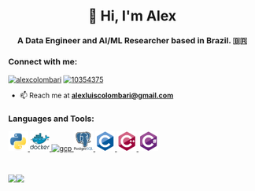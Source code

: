 <h1 align="center">👋 Hi, I'm Alex</h1>
<h3 align="center">A Data Engineer and AI/ML Researcher based in Brazil. 🇧🇷</h3>

<h3 align="left">Connect with me:</h3>
<p align="left">
<a href="https://linkedin.com/in/alexcolombari" target="blank"><img align="center" src="https://raw.githubusercontent.com/rahuldkjain/github-profile-readme-generator/master/src/images/icons/Social/linked-in-alt.svg" alt="alexcolombari" height="30" width="40" /></a>
<a href="https://stackoverflow.com/users/10354375" target="blank"><img align="center" src="https://raw.githubusercontent.com/rahuldkjain/github-profile-readme-generator/master/src/images/icons/Social/stack-overflow.svg" alt="10354375" height="30" width="40" /></a>
</p>

- 📫 Reach me at **alexluiscolombari@gmail.com**

<h3 align="left">Languages and Tools:</h3>
<p align="left">
  <a href="https://www.python.org" target="_blank" rel="noreferrer"> <img src="https://raw.githubusercontent.com/devicons/devicon/master/icons/python/python-original.svg" alt="python" width="40" height="40"/> </a>
  <a href="https://www.docker.com/" target="_blank" rel="noreferrer"> <img src="https://raw.githubusercontent.com/devicons/devicon/master/icons/docker/docker-original-wordmark.svg" alt="docker" width="40" height="40"/> </a>
  <a href="https://cloud.google.com" target="_blank" rel="noreferrer"> <img src="https://www.vectorlogo.zone/logos/google_cloud/google_cloud-icon.svg" alt="gcp" width="40" height="40"/> </a>
  <a href="https://www.postgresql.org" target="_blank" rel="noreferrer"> <img src="https://raw.githubusercontent.com/devicons/devicon/master/icons/postgresql/postgresql-original-wordmark.svg" alt="postgresql" width="40" height="40"/> </a>
  <a href="https://www.cprogramming.com/" target="_blank" rel="noreferrer"> <img src="https://raw.githubusercontent.com/devicons/devicon/master/icons/c/c-original.svg" alt="c" width="40" height="40"/> </a>
  <a href="https://www.w3schools.com/cpp/" target="_blank" rel="noreferrer"> <img src="https://raw.githubusercontent.com/devicons/devicon/master/icons/cplusplus/cplusplus-original.svg" alt="cplusplus" width="40" height="40"/> </a>
  <a href="https://www.w3schools.com/cs/" target="_blank" rel="noreferrer"> <img src="https://raw.githubusercontent.com/devicons/devicon/master/icons/csharp/csharp-original.svg" alt="csharp" width="40" height="40"/> </a>

</p>

<br>

<p align="center">
<a href="https://github.com/alexcolombari">
<img height="170em" align="left" src="https://github-readme-stats.vercel.app/api?username=alexcolombari&theme=dark&show_icons=true" />
<img height="170em" align="left" src="https://github-readme-stats.vercel.app/api/top-langs/?username=alexcolombari&hide=javascript,html,jupyter%20notebook&layout=compact&theme=dark" />
</a>
</p>




<!--
**alexcolombari/alexcolombari** is a ✨ _special_ ✨ repository because its `README.md` (this file) appears on your GitHub profile.

Here are some ideas to get you started:

- 🔭 I’m currently working on ...
- 🌱 I’m currently learning ...
- 👯 I’m looking to collaborate on ...
- 🤔 I’m looking for help with ...
- 💬 Ask me about ...
- 📫 How to reach me: ...
- 😄 Pronouns: ...
- ⚡ Fun fact: ...



<div style="display: flex">
<img src="https://img.shields.io/badge/python-python?color=000&labelColor=cccc00&style=for-the-badge&logo=python&logoColor=FFF" />
<img src="https://img.shields.io/badge/docker-docker?color=000&labelColor=196FB4&style=for-the-badge&logo=docker&logoColor=FFF" />
<img src="https://img.shields.io/badge/docker-docker?color=000&labelColor=196FB4&style=for-the-badge&logo=docker&logoColor=FFF" />
<img src="https://img.shields.io/badge/airflow-airflow?color=000&labelColor=FFF&style=for-the-badge&logo=apache-airflow&logoColor=669900" />
<img src="https://img.shields.io/badge/postgre-postgre?color=000&labelColor=17B6E7&style=for-the-badge&logo=postgresql&logoColor=FFF" />
<img src="https://img.shields.io/badge/nextjs-nextjs?color=000&labelColor=2C2C2C&style=for-the-badge&logo=nextdotjs&logoColor=FFF" />



https://rahuldkjain.github.io/gh-profile-readme-generator/

-->

